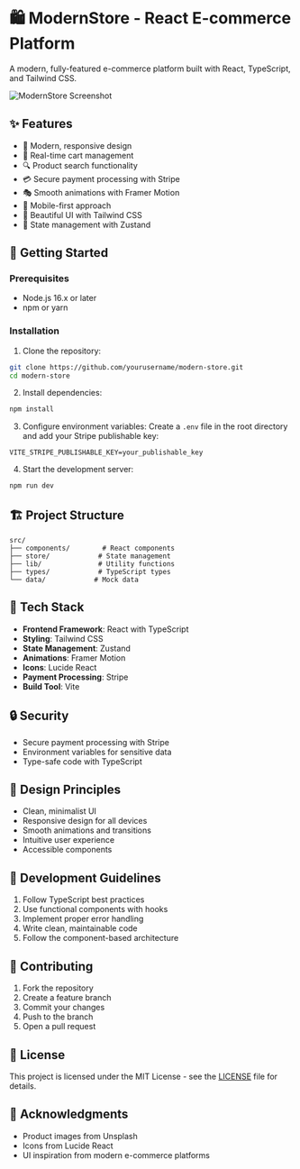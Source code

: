 # 🛍️ ModernStore - React E-commerce Platform

A modern, fully-featured e-commerce platform built with React, TypeScript, and Tailwind CSS.

![ModernStore Screenshot](https://images.unsplash.com/photo-1472851294608-062f824d29cc?w=800&h=400&fit=crop)

## ✨ Features

- 🎯 Modern, responsive design
- 🛒 Real-time cart management
- 🔍 Product search functionality
- 💳 Secure payment processing with Stripe
- 🎭 Smooth animations with Framer Motion
- 📱 Mobile-first approach
- 🎨 Beautiful UI with Tailwind CSS
- 🔄 State management with Zustand

## 🚀 Getting Started

### Prerequisites

- Node.js 16.x or later
- npm or yarn

### Installation

1. Clone the repository:
```bash
git clone https://github.com/yourusername/modern-store.git
cd modern-store
```

2. Install dependencies:
```bash
npm install
```

3. Configure environment variables:
Create a `.env` file in the root directory and add your Stripe publishable key:
```env
VITE_STRIPE_PUBLISHABLE_KEY=your_publishable_key
```

4. Start the development server:
```bash
npm run dev
```

## 🏗️ Project Structure

```
src/
├── components/        # React components
├── store/            # State management
├── lib/              # Utility functions
├── types/            # TypeScript types
└── data/            # Mock data
```

## 🧱 Tech Stack

- **Frontend Framework**: React with TypeScript
- **Styling**: Tailwind CSS
- **State Management**: Zustand
- **Animations**: Framer Motion
- **Icons**: Lucide React
- **Payment Processing**: Stripe
- **Build Tool**: Vite

## 🔒 Security

- Secure payment processing with Stripe
- Environment variables for sensitive data
- Type-safe code with TypeScript

## 🎨 Design Principles

- Clean, minimalist UI
- Responsive design for all devices
- Smooth animations and transitions
- Intuitive user experience
- Accessible components

## 📝 Development Guidelines

1. Follow TypeScript best practices
2. Use functional components with hooks
3. Implement proper error handling
4. Write clean, maintainable code
5. Follow the component-based architecture

## 🤝 Contributing

1. Fork the repository
2. Create a feature branch
3. Commit your changes
4. Push to the branch
5. Open a pull request

## 📄 License

This project is licensed under the MIT License - see the [LICENSE](LICENSE) file for details.

## 🙏 Acknowledgments

- Product images from Unsplash
- Icons from Lucide React
- UI inspiration from modern e-commerce platforms